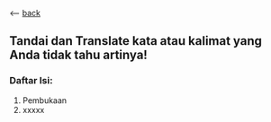 <-- [back](http://arthurlapz.github.io/blog.md)

## Tandai dan Translate kata atau kalimat yang Anda tidak tahu artinya!

### Daftar Isi:
1. Pembukaan
2. xxxxx




